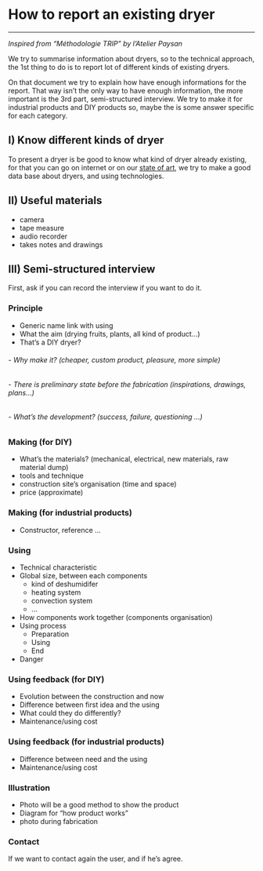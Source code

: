 # How to report an existing dryer 
-------------------------------------
 
*Inspired from “Méthodologie TRIP” by l’Atelier Paysan*

We try to summarise information about dryers, so to the technical approach, the 1st thing to do is to report lot of different kinds of existing dryers.

On that document we try to explain how have enough informations for the report.
That way isn’t the only way to have enough information, the more important is the 3rd part, semi-structured interview.
We try to make it for industrial products and DIY products so, maybe the is some answer specific for each category.

## I) Know different kinds of dryer
To present a dryer is be good to know what kind of dryer already existing, for that you can go on internet or on our [state of art](https://github.com/Gillou38/Drying-open-source-solution/blob/master/01%20-%20Ideas%20and%20concepts/State%20of%20art.md), we try to make a good data base about dryers, and using technologies.

## II) Useful materials
- camera
- tape measure
- audio recorder
- takes notes and drawings

## III) Semi-structured interview
First, ask if you can record the interview if you want to do it.

### Principle
- Generic name link with using
- What the aim (drying fruits, plants, all kind of product...)
- That’s a DIY dryer?
######	- Why make it? (cheaper, custom product, pleasure, more simple)
######	- There is preliminary state before the fabrication (inspirations, drawings, plans…)
######	- What’s the development? (success, failure, questioning …)

### Making (for DIY)
- What’s the materials? (mechanical, electrical, new materials, raw material dump)
- tools and technique
- construction site’s organisation (time and space)
- price (approximate)
 
### Making (for industrial products)
- Constructor, reference …

### Using
- Technical characteristic
- Global size, between each components
	- kind of deshumidifer
	- heating system
	- convection system
	- ...
- How components work together (components organisation)
- Using process
	- Preparation
	- Using
	- End
- Danger

### Using feedback (for DIY)
- Evolution between the construction and now
- Difference between first idea and the using
- What could they do differently?
- Maintenance/using cost

### Using feedback (for industrial products)
- Difference between need and the using
- Maintenance/using cost

### Illustration
- Photo will be a good method to show the product
- Diagram for “how product works”
- photo during fabrication

### Contact
If we want to contact again the user, and if he’s agree.

